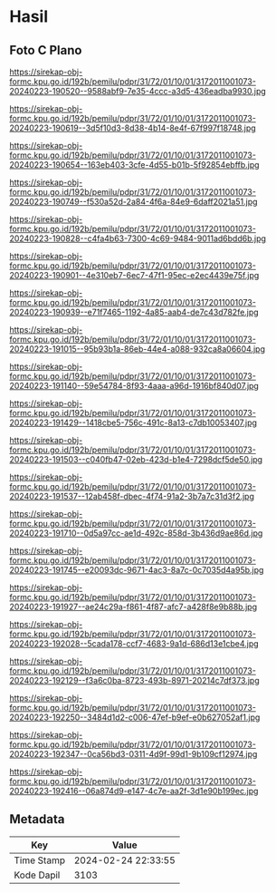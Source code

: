 # Hasil

## Foto C Plano

https://sirekap-obj-formc.kpu.go.id/192b/pemilu/pdpr/31/72/01/10/01/3172011001073-20240223-190520--9588abf9-7e35-4ccc-a3d5-436eadba9930.jpg

https://sirekap-obj-formc.kpu.go.id/192b/pemilu/pdpr/31/72/01/10/01/3172011001073-20240223-190619--3d5f10d3-8d38-4b14-8e4f-67f997f18748.jpg

https://sirekap-obj-formc.kpu.go.id/192b/pemilu/pdpr/31/72/01/10/01/3172011001073-20240223-190654--163eb403-3cfe-4d55-b01b-5f92854ebffb.jpg

https://sirekap-obj-formc.kpu.go.id/192b/pemilu/pdpr/31/72/01/10/01/3172011001073-20240223-190749--f530a52d-2a84-4f6a-84e9-6daff2021a51.jpg

https://sirekap-obj-formc.kpu.go.id/192b/pemilu/pdpr/31/72/01/10/01/3172011001073-20240223-190828--c4fa4b63-7300-4c69-9484-9011ad6bdd6b.jpg

https://sirekap-obj-formc.kpu.go.id/192b/pemilu/pdpr/31/72/01/10/01/3172011001073-20240223-190901--4e310eb7-6ec7-47f1-95ec-e2ec4439e75f.jpg

https://sirekap-obj-formc.kpu.go.id/192b/pemilu/pdpr/31/72/01/10/01/3172011001073-20240223-190939--e71f7465-1192-4a85-aab4-de7c43d782fe.jpg

https://sirekap-obj-formc.kpu.go.id/192b/pemilu/pdpr/31/72/01/10/01/3172011001073-20240223-191015--95b93b1a-86eb-44e4-a088-932ca8a06604.jpg

https://sirekap-obj-formc.kpu.go.id/192b/pemilu/pdpr/31/72/01/10/01/3172011001073-20240223-191140--59e54784-8f93-4aaa-a96d-1916bf840d07.jpg

https://sirekap-obj-formc.kpu.go.id/192b/pemilu/pdpr/31/72/01/10/01/3172011001073-20240223-191429--1418cbe5-756c-491c-8a13-c7db10053407.jpg

https://sirekap-obj-formc.kpu.go.id/192b/pemilu/pdpr/31/72/01/10/01/3172011001073-20240223-191503--c040fb47-02eb-423d-b1e4-7298dcf5de50.jpg

https://sirekap-obj-formc.kpu.go.id/192b/pemilu/pdpr/31/72/01/10/01/3172011001073-20240223-191537--12ab458f-dbec-4f74-91a2-3b7a7c31d3f2.jpg

https://sirekap-obj-formc.kpu.go.id/192b/pemilu/pdpr/31/72/01/10/01/3172011001073-20240223-191710--0d5a97cc-ae1d-492c-858d-3b436d9ae86d.jpg

https://sirekap-obj-formc.kpu.go.id/192b/pemilu/pdpr/31/72/01/10/01/3172011001073-20240223-191745--e20093dc-9671-4ac3-8a7c-0c7035d4a95b.jpg

https://sirekap-obj-formc.kpu.go.id/192b/pemilu/pdpr/31/72/01/10/01/3172011001073-20240223-191927--ae24c29a-f861-4f87-afc7-a428f8e9b88b.jpg

https://sirekap-obj-formc.kpu.go.id/192b/pemilu/pdpr/31/72/01/10/01/3172011001073-20240223-192028--5cada178-ccf7-4683-9a1d-686d13e1cbe4.jpg

https://sirekap-obj-formc.kpu.go.id/192b/pemilu/pdpr/31/72/01/10/01/3172011001073-20240223-192129--f3a6c0ba-8723-493b-8971-20214c7df373.jpg

https://sirekap-obj-formc.kpu.go.id/192b/pemilu/pdpr/31/72/01/10/01/3172011001073-20240223-192250--3484d1d2-c006-47ef-b9ef-e0b627052af1.jpg

https://sirekap-obj-formc.kpu.go.id/192b/pemilu/pdpr/31/72/01/10/01/3172011001073-20240223-192347--0ca56bd3-0311-4d9f-99d1-9b109cf12974.jpg

https://sirekap-obj-formc.kpu.go.id/192b/pemilu/pdpr/31/72/01/10/01/3172011001073-20240223-192416--06a874d9-e147-4c7e-aa2f-3d1e90b199ec.jpg


## Metadata

| Key        | Value               |
| ---------- | ------------------- |
| Time Stamp | 2024-02-24 22:33:55 |
| Kode Dapil | 3103                |



